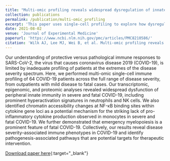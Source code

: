 ```yaml
---
title: "Multi-omic profiling reveals widespread dysregulation of innate immunity and hematopoiesis in COVID-19"
collection: publications
permalink: /publication/multi-omic_profiling
excerpt: 'This paper uses single-cell profiling to explore how dysregulation of the innate immune system is associated with COVID-19 severity. Severe COVID-19 is associated with hyperactivation of neutrophils and NK cells, while monocytes take on tolerogenic phenotypes. Meanwhile, mild COVID-19 is associated with limited, or rapidly resolved, immune perturbation.'
date: 2021-08-02
venue: 'Journal of Experimental Medicine'
paperurl: 'https://www.ncbi.nlm.nih.gov/pmc/articles/PMC8210586/'
citation: 'Wilk AJ, Lee MJ, Wei B, et al. Multi-omic profiling reveals widespread dysregulation of innate immunity and hematopoiesis in COVID-19. J Exp Med. 2021;218(8):e20210582. doi:10.1084/jem.20210582'
---
```

Our understanding of protective versus pathological immune responses to SARS-CoV-2, the virus that causes coronavirus disease 2019 (COVID-19), is limited by inadequate profiling of patients at the extremes of the disease severity spectrum. Here, we performed multi-omic single-cell immune profiling of 64 COVID-19 patients across the full range of disease severity, from outpatients with mild disease to fatal cases. Our transcriptomic, epigenomic, and proteomic analyses revealed widespread dysfunction of peripheral innate immunity in severe and fatal COVID-19, including prominent hyperactivation signatures in neutrophils and NK cells. We also identified chromatin accessibility changes at NF-κB binding sites within cytokine gene loci as a potential mechanism for the striking lack of pro-inflammatory cytokine production observed in monocytes in severe and fatal COVID-19. We further demonstrated that emergency myelopoiesis is a prominent feature of fatal COVID-19. Collectively, our results reveal disease severity–associated immune phenotypes in COVID-19 and identify pathogenesis-associated pathways that are potential targets for therapeutic intervention. 

[Download paper here](http://mjanelee.github.io/files/multi-omic_profiling){:target="_blank"}
